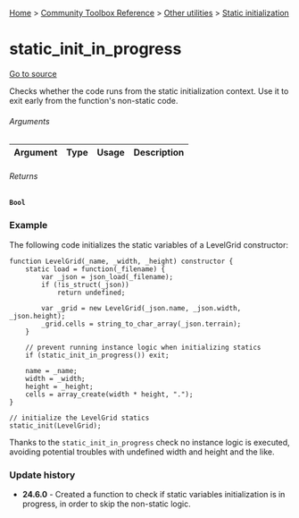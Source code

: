 [Home](/README.md) > [Community Toolbox Reference](/Docs/Reference/Reference.md) > [Other utilities](/Docs/Reference/Groups/MiscUtils.md) > [Static initialization](/Docs/Reference/Groups/MiscUtils_Static.md)

# static_init_in_progress

[Go to source](/Community%20Toolbox/scripts/utils_CommunityToolboxMisc/utils_CommunityToolboxMisc.gml#L51)

Checks whether the code runs from the static initialization context. Use it to exit early from the function's non-static code.

###### Arguments

| Argument | Type | Usage | Description |
|:---:|:---:|:---:|:---|

###### Returns
**`Bool`**

### Example

The following code initializes the static variables of a LevelGrid constructor:

```gml
function LevelGrid(_name, _width, _height) constructor {
    static load = function(_filename) {
        var _json = json_load(_filename);
        if (!is_struct(_json))
            return undefined;
        
        var _grid = new LevelGrid(_json.name, _json.width, _json.height);
        _grid.cells = string_to_char_array(_json.terrain);
    }
    
    // prevent running instance logic when initializing statics
    if (static_init_in_progress()) exit;
    
    name = _name;
    width = _width;
    height = _height;
    cells = array_create(width * height, ".");
}

// initialize the LevelGrid statics
static_init(LevelGrid);
```

Thanks to the `static_init_in_progress` check no instance logic is executed, avoiding potential troubles with undefined width and height and the like.

### Update history

- **24.6.0** - Created a function to check if static variables initialization is in progress, in order to skip the non-static logic.

